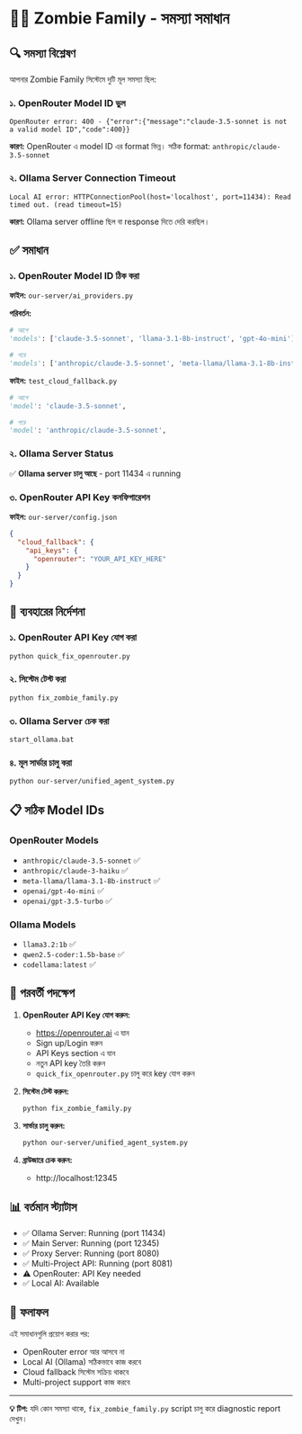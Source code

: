 # 🧟‍♂️ Zombie Family - সমস্যা সমাধান

## 🔍 সমস্যা বিশ্লেষণ

আপনার Zombie Family সিস্টেমে দুটি মূল সমস্যা ছিল:

### ১. OpenRouter Model ID ভুল
```
OpenRouter error: 400 - {"error":{"message":"claude-3.5-sonnet is not a valid model ID","code":400}}
```

**কারণ:** OpenRouter এ model ID এর format ভিন্ন। সঠিক format: `anthropic/claude-3.5-sonnet`

### ২. Ollama Server Connection Timeout
```
Local AI error: HTTPConnectionPool(host='localhost', port=11434): Read timed out. (read timeout=15)
```

**কারণ:** Ollama server offline ছিল বা response দিতে দেরি করছিল।

## ✅ সমাধান

### ১. OpenRouter Model ID ঠিক করা

**ফাইল:** `our-server/ai_providers.py`

**পরিবর্তন:**
```python
# আগে
'models': ['claude-3.5-sonnet', 'llama-3.1-8b-instruct', 'gpt-4o-mini']

# পরে  
'models': ['anthropic/claude-3.5-sonnet', 'meta-llama/llama-3.1-8b-instruct', 'openai/gpt-4o-mini']
```

**ফাইল:** `test_cloud_fallback.py`
```python
# আগে
'model': 'claude-3.5-sonnet',

# পরে
'model': 'anthropic/claude-3.5-sonnet',
```

### ২. Ollama Server Status

✅ **Ollama server চালু আছে** - port 11434 এ running

### ৩. OpenRouter API Key কনফিগারেশন

**ফাইল:** `our-server/config.json`
```json
{
  "cloud_fallback": {
    "api_keys": {
      "openrouter": "YOUR_API_KEY_HERE"
    }
  }
}
```

## 🚀 ব্যবহারের নির্দেশনা

### ১. OpenRouter API Key যোগ করা
```bash
python quick_fix_openrouter.py
```

### ২. সিস্টেম টেস্ট করা
```bash
python fix_zombie_family.py
```

### ৩. Ollama Server চেক করা
```bash
start_ollama.bat
```

### ৪. মূল সার্ভার চালু করা
```bash
python our-server/unified_agent_system.py
```

## 📋 সঠিক Model IDs

### OpenRouter Models
- `anthropic/claude-3.5-sonnet` ✅
- `anthropic/claude-3-haiku` ✅
- `meta-llama/llama-3.1-8b-instruct` ✅
- `openai/gpt-4o-mini` ✅
- `openai/gpt-3.5-turbo` ✅

### Ollama Models
- `llama3.2:1b` ✅
- `qwen2.5-coder:1.5b-base` ✅
- `codellama:latest` ✅

## 🔧 পরবর্তী পদক্ষেপ

1. **OpenRouter API Key যোগ করুন:**
   - https://openrouter.ai এ যান
   - Sign up/Login করুন
   - API Keys section এ যান
   - নতুন API key তৈরি করুন
   - `quick_fix_openrouter.py` চালু করে key যোগ করুন

2. **সিস্টেম টেস্ট করুন:**
   ```bash
   python fix_zombie_family.py
   ```

3. **সার্ভার চালু করুন:**
   ```bash
   python our-server/unified_agent_system.py
   ```

4. **ব্রাউজারে চেক করুন:**
   - http://localhost:12345

## 📊 বর্তমান স্ট্যাটাস

- ✅ Ollama Server: Running (port 11434)
- ✅ Main Server: Running (port 12345)
- ✅ Proxy Server: Running (port 8080)
- ✅ Multi-Project API: Running (port 8081)
- ⚠️ OpenRouter: API Key needed
- ✅ Local AI: Available

## 🎯 ফলাফল

এই সমাধানগুলি প্রয়োগ করার পর:
- OpenRouter error আর আসবে না
- Local AI (Ollama) সঠিকভাবে কাজ করবে
- Cloud fallback সিস্টেম সক্রিয় থাকবে
- Multi-project support কাজ করবে

---

**💡 টিপ:** যদি কোন সমস্যা থাকে, `fix_zombie_family.py` script চালু করে diagnostic report দেখুন।
